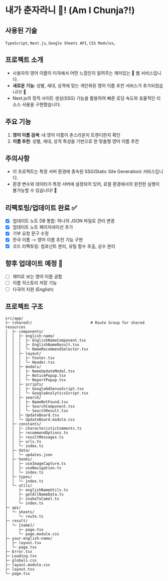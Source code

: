 # 내가 춘자라니 🙉! (Am I Chunja?!)

## 사용된 기술

`TypeScript`, `Next.js`, `Google Sheets API`, `CSS Modules`,

## 프로젝트 소개

- 사용자의 영어 이름이 미국에서 어떤 느낌인지 알려주는 재미있는 🤩 웹 서비스입니다.
- **새로운 기능**: 성별, 세대, 성격에 맞는 개인화된 영어 이름 추천 서비스가 추가되었습니다! 🚀
- Next.js의 정적 사이트 생성(SSG) 기능을 활용하여 빠른 로딩 속도와 효율적인 리소스 사용을 구현했습니다.

## 주요 기능

1. **영어 이름 검색**: 내 영어 이름이 촌스러운지 트렌디한지 확인
2. **이름 추천**: 성별, 세대, 성격 특성을 기반으로 한 맞춤형 영어 이름 추천

## 주의사항

- 이 프로젝트는 특정 서버 환경에 종속된 SSG(Static Site Generation) 서비스입니다.
- 환경 변수와 데이터가 특정 서버에 설정되어 있어, 로컬 환경에서의 완전한 실행이 불가능할 수 있습니다! 🥲

## 리팩토링/업데이트 완료 ✅

- [x] 업데이트 노트 DB 통합: 하나의 JSON 파일로 관리 변경
- [x] 업데이트 노트 페이지네이션 추가
- [x] 기부 요청 문구 수정
- [x] 한국 이름 -> 영어 이름 추천 기능 구현
- [x] 코드 리팩토링: 컴포넌트 분리, 유틸 함수 추출, 상수 분리

## 향후 업데이트 예정 🔮

- [ ] 재미로 보는 영어 이름 궁합
- [ ] 이름 히스토리 저장 기능
- [ ] 다국어 지원 (English)

## 프로젝트 구조

```
src/app/
├─ (shared)/                          # Route Group for shared resources
│  ├─ components/
│  │  ├─ english-name/
│  │  │  ├─ EnglishNameComponent.tsx
│  │  │  ├─ EnglishNameResult.tsx
│  │  │  └─ NameRecommendSelector.tsx
│  │  ├─ layout/
│  │  │  ├─ Footer.tsx
│  │  │  └─ Header.tsx
│  │  ├─ modals/
│  │  │  ├─ NameUpdateModal.tsx
│  │  │  ├─ NoticePopup.tsx
│  │  │  └─ ReportPopup.tsx
│  │  ├─ scripts/
│  │  │  ├─ GoogleAdSenseScript.tsx
│  │  │  └─ GoogleAnalyticsScript.tsx
│  │  ├─ search/
│  │  │  ├─ NameNotFound.tsx
│  │  │  ├─ SearchComponent.tsx
│  │  │  └─ SearchResult.tsx
│  │  ├─ UpdateBoard.tsx
│  │  └─ UpdateBoard.module.css
│  ├─ constants/
│  │  ├─ characteristicComments.ts
│  │  ├─ recommendOptions.ts
│  │  ├─ resultMessages.ts
│  │  ├─ urls.ts
│  │  └─ index.ts
│  ├─ data/
│  │  └─ updates.json
│  ├─ hooks/
│  │  ├─ useImageCapture.ts
│  │  ├─ useNavigation.ts
│  │  └─ index.ts
│  ├─ types/
│  │  └─ index.ts
│  └─ utils/
│     ├─ englishNameUtils.ts
│     ├─ getAllNameData.ts
│     ├─ snakeToCamel.ts
│     └─ index.ts
├─ api/
│  └─ sheets/
│     └─ route.ts
├─ result/
│  └─ [name]/
│     ├─ page.tsx
│     └─ page.module.css
├─ your-english-name/
│  ├─ layout.tsx
│  └─ page.tsx
├─ Error.tsx
├─ Loading.tsx
├─ globals.css
├─ layout.module.css
├─ layout.tsx
└─ page.tsx
```

